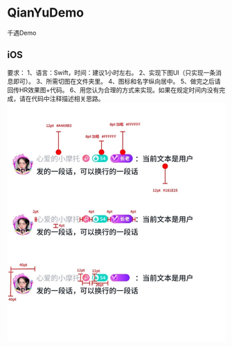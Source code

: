 # QianYuDemo
千遇Demo
## iOS
要求：
1、语言：Swift，时间：建议1小时左右。
2、实现下图UI（只实现一条消息即可）。
3、所需切图在文件夹里。
4、图标和名字纵向居中。
5、做完之后请回传HR效果图+代码。
6、用您认为合理的方式来实现。如果在规定时间内没有完成，请在代码中注释描述相关思路。
![](assets/16910307730131.jpg)
